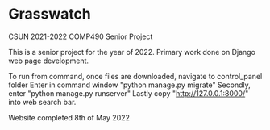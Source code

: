 # Grasswatch
CSUN 2021-2022
COMP490 Senior Project

This is a senior project for the year of 2022. Primary work done on Django web page development. 

To run from command, once files are downloaded, navigate to control_panel folder
Enter in command window "python manage.py migrate"
Secondly, enter "python manage.py runserver"
Lastly copy "http://127.0.0.1:8000/" into web search bar.

Website completed 8th of May 2022

